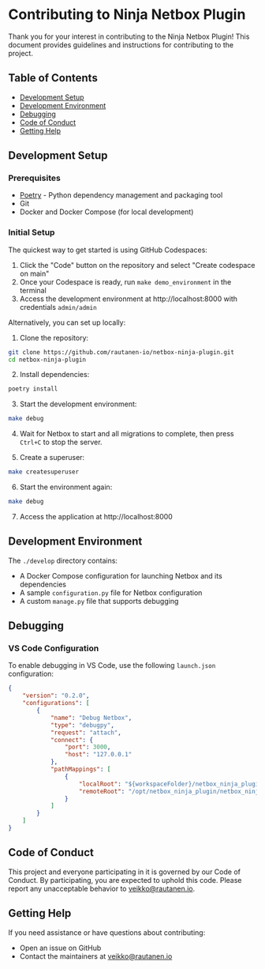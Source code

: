 # Contributing to Ninja Netbox Plugin

Thank you for your interest in contributing to the Ninja Netbox Plugin! This document provides guidelines and instructions for contributing to the project.

## Table of Contents
- [Development Setup](#development-setup)
- [Development Environment](#development-environment)
- [Debugging](#debugging)
- [Code of Conduct](#code-of-conduct)
- [Getting Help](#getting-help)

## Development Setup

### Prerequisites
- [Poetry](https://python-poetry.org/) - Python dependency management and packaging tool
- Git
- Docker and Docker Compose (for local development)

### Initial Setup

The quickest way to get started is using GitHub Codespaces:

1. Click the "Code" button on the repository and select "Create codespace on main"
2. Once your Codespace is ready, run `make demo_environment` in the terminal
3. Access the development environment at http://localhost:8000 with credentials `admin/admin`

Alternatively, you can set up locally:

1. Clone the repository:
```bash
git clone https://github.com/rautanen-io/netbox-ninja-plugin.git
cd netbox-ninja-plugin
```

2. Install dependencies:
```bash
poetry install
```

3. Start the development environment:
```bash
make debug
```

4. Wait for Netbox to start and all migrations to complete, then press `Ctrl+C` to stop the server.

5. Create a superuser:
```bash
make createsuperuser
```

6. Start the environment again:
```bash
make debug
```

7. Access the application at http://localhost:8000

## Development Environment

The `./develop` directory contains:
- A Docker Compose configuration for launching Netbox and its dependencies
- A sample `configuration.py` file for Netbox configuration
- A custom `manage.py` file that supports debugging

## Debugging

### VS Code Configuration

To enable debugging in VS Code, use the following `launch.json` configuration:

```json
{
    "version": "0.2.0",
    "configurations": [
        {
            "name": "Debug Netbox",
            "type": "debugpy",
            "request": "attach",
            "connect": {
                "port": 3000,
                "host": "127.0.0.1"
            },
            "pathMappings": [
                {
                    "localRoot": "${workspaceFolder}/netbox_ninja_plugin",
                    "remoteRoot": "/opt/netbox_ninja_plugin/netbox_ninja_plugin"
                }
            ]
        }
    ]
}
```

## Code of Conduct

This project and everyone participating in it is governed by our Code of Conduct. By participating, you are expected to uphold this code. Please report any unacceptable behavior to [veikko@rautanen.io](mailto:veikko@rautanen.io).

## Getting Help

If you need assistance or have questions about contributing:
- Open an issue on GitHub
- Contact the maintainers at [veikko@rautanen.io](mailto:veikko@rautanen.io)
